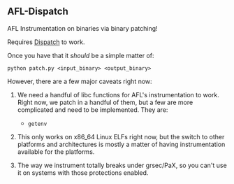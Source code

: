 AFL-Dispatch
------------

AFL Instrumentation on binaries via binary patching!


Requires [Dispatch](https://github.com/isislab/dispatch) to work.

Once you have that it _should_ be a simple matter of:

`python patch.py <input_binary> <output_binary>`


However, there are a few major caveats right now:

1. We need a handful of libc functions for AFL's instrumentation to work. Right now, we patch in a handful of them, but a few are more complicated and need to be implemented. They are:
    - `getenv`

2. This only works on x86\_64 Linux ELFs right now, but the switch to other platforms and architectures is mostly a matter of having instrumentation available for the platforms. 

3. The way we instrument totally breaks under grsec/PaX, so you can't use it on systems with those protections enabled.

